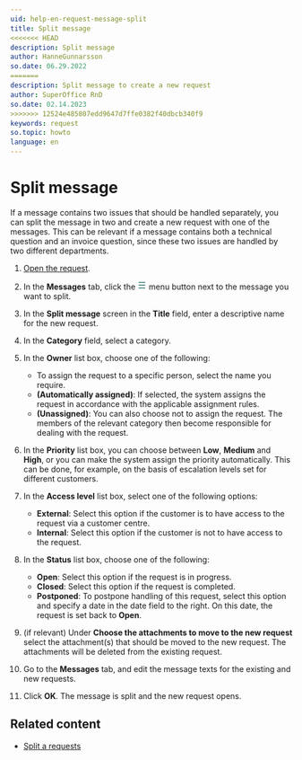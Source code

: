 ```yaml
---
uid: help-en-request-message-split
title: Split message
<<<<<<< HEAD
description: Split message
author: HanneGunnarsson
so.date: 06.29.2022
=======
description: Split message to create a new request
author: SuperOffice RnD
so.date: 02.14.2023
>>>>>>> 12524e485807edd9647d7ffe0382f40dbcb340f9
keywords: request
so.topic: howto
language: en
---
```


# Split message

If a message contains two issues that should be handled separately, you can split the message in two and create a new request with one of the messages. This can be relevant if a message contains both a technical question and an invoice question, since these two issues are handled by two different departments.

1. [Open the request][1].

1. In the **Messages** tab, click the ![icon][img1] menu button next to the message you want to split.

1. In the **Split message** screen in the **Title** field, enter a descriptive name for the new request.

1. In the **Category** field, select a category.

1. In the **Owner** list box, choose one of the following:
    * To assign the request to a specific person, select the name you require.
    * **(Automatically assigned)**: If selected, the system assigns the request in accordance with the applicable assignment rules.
    * **(Unassigned)**: You can also choose not to assign the request. The members of the relevant category then become responsible for dealing with the request.

1. In the **Priority** list box, you can choose between **Low**, **Medium** and **High**, or you can make the system assign the priority automatically. This can be done, for example, on the basis of escalation levels set for different customers.

1. In the **Access level** list box, select one of the following options:
    * **External**: Select this option if the customer is to have access to the request via a customer centre.
    * **Internal**: Select this option if the customer is not to have access to the request.

1. In the **Status** list box, choose one of the following:
    * **Open**: Select this option if the request is in progress.
    * **Closed**: Select this option if the request is completed.
    * **Postponed**: To postpone handling of this request, select this option and specify a date in the date field to the right. On this date, the request is set back to **Open**.

1. (if relevant) Under **Choose the attachments to move to the new request** select the attachment(s) that should be moved to the new request. The attachments will be deleted from the existing request.

1. Go to the **Messages** tab, and edit the message texts for the existing and new requests.

1. Click **OK**. The message is split and the new request opens.

## Related content

* [Split a requests][2]

<!-- Referenced links -->
[1]: ../index.md#open
[2]: split-request.md

<!-- Referenced images -->
[img1]: ../../../../media/icons/btn-menu.png
